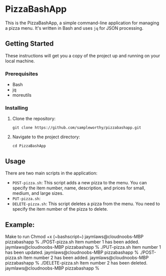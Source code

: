 # PizzaBashApp

This is the PizzaBashApp, a simple command-line application for managing a pizza menu. It's written in Bash and uses `jq` for JSON processing.

## Getting Started

These instructions will get you a copy of the project up and running on your local machine.

### Prerequisites

- Bash
- jq
- moreutils

### Installing

1. Clone the repository:
    ```
    git clone https://github.com/sampleworthy/pizzabashapp.git
    ```
2. Navigate to the project directory:
    ```
    cd PizzaBashApp
    ```

## Usage

There are two main scripts in the application:

- `POST-pizza.sh`: This script adds a new pizza to the menu. You can specify the item number, name, description, and prices for small, medium, and large sizes.
- `PUT-pizza.sh`:
- `DELETE-pizza.sh`: This script deletes a pizza from the menu. You need to specify the item number of the pizza to delete.

## Example:
Make to run Chmod +x (~bashscript~)
jaymlaws@cloudnoobs-MBP pizzabashapp % ./POST-pizza.sh
Item number 1 has been added.
jaymlaws@cloudnoobs-MBP pizzabashapp % ./PUT-pizza.sh
Item number 1 has been updated.
jaymlaws@cloudnoobs-MBP pizzabashapp % ./POST-pizza.sh
Item number 2 has been added.
jaymlaws@cloudnoobs-MBP pizzabashapp % ./DELETE-pizza.sh
Item number 2 has been deleted.
jaymlaws@cloudnoobs-MBP pizzabashapp % 

